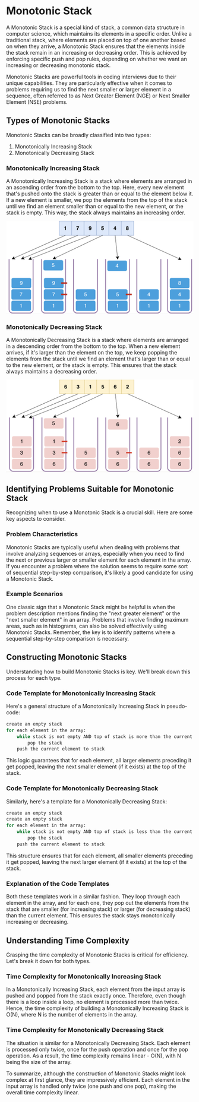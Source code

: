 # Monotonic Stack

A Monotonic Stack is a special kind of stack, a common data structure in computer science, which maintains its elements in a specific order. Unlike a traditional stack, where elements are placed on top of one another based on when they arrive, a Monotonic Stack ensures that the elements inside the stack remain in an increasing or decreasing order. This is achieved by enforcing specific push and pop rules, depending on whether we want an increasing or decreasing monotonic stack.

Monotonic Stacks are powerful tools in coding interviews due to their unique capabilities. They are particularly effective when it comes to problems requiring us to find the next smaller or larger element in a sequence, often referred to as Next Greater Element (NGE) or Next Smaller Element (NSE) problems.

## Types of Monotonic Stacks

Monotonic Stacks can be broadly classified into two types:

1. Monotonically Increasing Stack
2. Monotonically Decreasing Stack

### Monotonically Increasing Stack

A Monotonically Increasing Stack is a stack where elements are arranged in an ascending order from the bottom to the top. Here, every new element that's pushed onto the stack is greater than or equal to the element below it. If a new element is smaller, we pop the elements from the top of the stack until we find an element smaller than or equal to the new element, or the stack is empty. This way, the stack always maintains an increasing order.

![Monotonically Increasing Stack example](/assets/monotonically_increasing_stack.png "Monotonically Increasing Stack example")

### Monotonically Decreasing Stack

A Monotonically Decreasing Stack is a stack where elements are arranged in a descending order from the bottom to the top. When a new element arrives, if it's larger than the element on the top, we keep popping the elements from the stack until we find an element that's larger than or equal to the new element, or the stack is empty. This ensures that the stack always maintains a decreasing order.

![Monotonically Decreasing Stack example](/assets/monotonically_decreasing_stack.png "Monotonically Decreasing Stack example")

## Identifying Problems Suitable for Monotonic Stack

Recognizing when to use a Monotonic Stack is a crucial skill. Here are some key aspects to consider.

### Problem Characteristics

Monotonic Stacks are typically useful when dealing with problems that involve analyzing sequences or arrays, especially when you need to find the next or previous larger or smaller element for each element in the array. If you encounter a problem where the solution seems to require some sort of sequential step-by-step comparison, it's likely a good candidate for using a Monotonic Stack.

### Example Scenarios

One classic sign that a Monotonic Stack might be helpful is when the problem description mentions finding the "next greater element" or the "next smaller element" in an array. Problems that involve finding maximum areas, such as in histograms, can also be solved effectively using Monotonic Stacks. Remember, the key is to identify patterns where a sequential step-by-step comparison is necessary.

## Constructing Monotonic Stacks

Understanding how to build Monotonic Stacks is key. We'll break down this process for each type.

### Code Template for Monotonically Increasing Stack

Here's a general structure of a Monotonically Increasing Stack in pseudo-code:

```bash
create an empty stack
for each element in the array:
    while stack is not empty AND top of stack is more than the current element:
        pop the stack
    push the current element to stack
```

This logic guarantees that for each element, all larger elements preceding it get popped, leaving the next smaller element (if it exists) at the top of the stack.

### Code Template for Monotonically Decreasing Stack

Similarly, here's a template for a Monotonically Decreasing Stack:

```bash
create an empty stack
create an empty stack
for each element in the array:
    while stack is not empty AND top of stack is less than the current element:
        pop the stack
    push the current element to stack
```

This structure ensures that for each element, all smaller elements preceding it get popped, leaving the next larger element (if it exists) at the top of the stack.

### Explanation of the Code Templates

Both these templates work in a similar fashion. They loop through each element in the array, and for each one, they pop out the elements from the stack that are smaller (for increasing stack) or larger (for decreasing stack) than the current element. This ensures the stack stays monotonically increasing or decreasing.

## Understanding Time Complexity

Grasping the time complexity of Monotonic Stacks is critical for efficiency. Let's break it down for both types.

### Time Complexity for Monotonically Increasing Stack

In a Monotonically Increasing Stack, each element from the input array is pushed and popped from the stack exactly once. Therefore, even though there is a loop inside a loop, no element is processed more than twice. Hence, the time complexity of building a Monotonically Increasing Stack is O(N), where N is the number of elements in the array.

### Time Complexity for Monotonically Decreasing Stack

The situation is similar for a Monotonically Decreasing Stack. Each element is processed only twice, once for the push operation and once for the pop operation. As a result, the time complexity remains linear - O(N), with N being the size of the array.

To summarize, although the construction of Monotonic Stacks might look complex at first glance, they are impressively efficient. Each element in the input array is handled only twice (one push and one pop), making the overall time complexity linear.